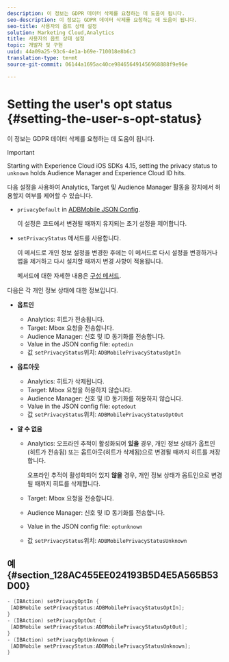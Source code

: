 ```yaml
---
description: 이 정보는 GDPR 데이터 삭제를 요청하는 데 도움이 됩니다.
seo-description: 이 정보는 GDPR 데이터 삭제를 요청하는 데 도움이 됩니다.
seo-title: 사용자의 옵트 상태 설정
solution: Marketing Cloud,Analytics
title: 사용자의 옵트 상태 설정
topic: 개발자 및 구현
uuid: 44a09a25-93c6-4e1a-b69e-710018e8b6c3
translation-type: tm+mt
source-git-commit: 06144a1695ac40ce984656491456968888f9e96e

---
```



# Setting the user's opt status {#setting-the-user-s-opt-status}

이 정보는 GDPR 데이터 삭제를 요청하는 데 도움이 됩니다.

>[!IMPORTANT]
>
>Starting with Experience Cloud iOS SDKs 4.15, setting the privacy status to `unknown` holds Audience Manager and Experience Cloud ID hits.

다음 설정을 사용하여 Analytics, Target 및 Audience Manager 활동을 장치에서 허용할지 여부를 제어할 수 있습니다.

* `privacyDefault` in [ADBMobile JSON Config](/help/ios/configuration/json-config/json-config.md).

   이 설정은 코드에서 변경될 때까지 유지되는 초기 설정을 제어합니다.

* `setPrivacyStatus` 메서드를 사용합니다.

   이 메서드로 개인 정보 설정을 변경한 후에는 이 메서드로 다시 설정을 변경하거나 앱을 제거하고 다시 설치할 때까지 변경 사항이 적용됩니다.

   메서드에 대한 자세한 내용은 [구성 메서드](/help/ios/configuration/json-config/json-config.md).

다음은 각 개인 정보 상태에 대한 정보입니다.

* **옵트인**

   * Analytics: 히트가 전송됩니다.
   * Target: Mbox 요청을 전송합니다.
   *  Audience Manager: 신호 및 ID 동기화를 전송합니다.
   * Value in the JSON config file: `optedin`
   * 값 `setPrivacyStatus`위치: `ADBMobilePrivacyStatusOptIn`

* **옵트아웃**

   * Analytics: 히트가 삭제됩니다.
   * Target: Mbox 요청을 허용하지 않습니다.
   * Audience Manager: 신호 및 ID 동기화를 허용하지 않습니다.
   * Value in the JSON config file: `optedout`
   * 값 `setPrivacyStatus`위치: `ADBMobilePrivacyStatusOptOut`

* **알 수 없음**

   * Analytics: 오프라인 추적이 활성화되어 **있을** 경우, 개인 정보 상태가 옵트인(히트가 전송됨) 또는 옵트아웃(히트가 삭제됨)으로 변경될 때까지 히트를 저장합니다.

      오프라인 추적이 활성화되어 있지 **않을** 경우, 개인 정보 상태가 옵트인으로 변경될 때까지 히트를 삭제합니다.

   * Target: Mbox 요청을 전송합니다.
   *  Audience Manager: 신호 및 ID 동기화를 전송합니다.
   * Value in the JSON config file: `optunknown`
   * 값 `setPrivacyStatus`위치: `ADBMobilePrivacyStatusUnknown`

## 예 {#section_128AC455EE024193B5D4E5A565B53D00}

```objective-c
- (IBAction) setPrivacyOptIn { 
 [ADBMobile setPrivacyStatus:ADBMobilePrivacyStatusOptIn]; 
} 
- (IBAction) setPrivacyOptOut { 
 [ADBMobile setPrivacyStatus:ADBMobilePrivacyStatusOptOut]; 
} 
- (IBAction) setPrivacyOptUnknown { 
 [ADBMobile setPrivacyStatus:ADBMobilePrivacyStatusUnknown]; 
}
```


